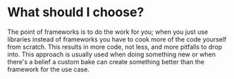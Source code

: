 # What should I choose?

The point of frameworks is to do the work for you; when you just use libraries instead of frameworks you have to cook more of the code yourself from scratch. This results in more code, not less, and more pitfalls to drop into. This approach is usually used when doing something new or when there's a belief a custom bake can create something better than the framework for the use case.
